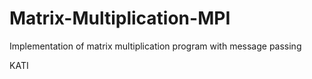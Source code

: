 # Matrix-Multiplication-MPI
Implementation of matrix multiplication program with message passing


KATI
